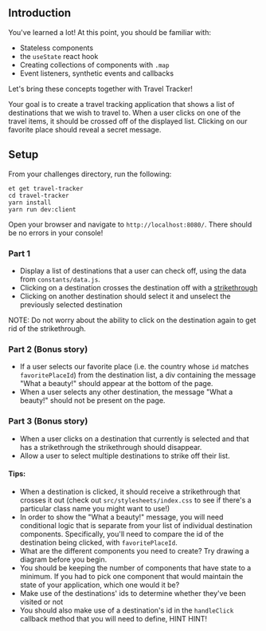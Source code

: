 ## Introduction

You've learned a lot! At this point, you should be familiar with:

- Stateless components
- the `useState` react hook
- Creating collections of components with `.map`
- Event listeners, synthetic events and callbacks

Let's bring these concepts together with Travel Tracker!

Your goal is to create a travel tracking application that shows a list of destinations that we wish to travel to. When a user clicks on one of the travel items, it should be crossed off of the displayed list. Clicking on our favorite place should reveal a secret message.

## Setup

From your challenges directory, run the following:

```no-highlight
et get travel-tracker
cd travel-tracker
yarn install
yarn run dev:client
```

Open your browser and navigate to `http://localhost:8080/`. There should be no errors in your console!

### Part 1

- Display a list of destinations that a user can check off, using the data from `constants/data.js`.
- Clicking on a destination crosses the destination off with a [strikethrough](https://en.wikipedia.org/wiki/Strikethrough)
- Clicking on another destination should select it and unselect the previously selected destination

NOTE: Do not worry about the ability to click on the destination again to get rid of the strikethrough.

### Part 2 (Bonus story)

- If a user selects our favorite place (i.e. the country whose `id` matches `favoritePlaceId`) from the destination list, a div containing the message "What a beauty!" should appear at the bottom of the page.
- When a user selects any other destination, the message "What a beauty!" should not be present on the page.

### Part 3 (Bonus story)
- When a user clicks on a destination that currently is selected and that has a strikethrough the strikethrough should disappear.
- Allow a user to select multiple destinations to strike off their list.

#### Tips:

- When a destination is clicked, it should receive a strikethrough that crosses it out (check out `src/stylesheets/index.css` to see if there's a particular class name you might want to use!)
- In order to show the "What a beauty!" message, you will need conditional logic that is separate from your list of individual destination components. Specifically, you'll need to compare the id of the destination being clicked, with `favoritePlaceId`.
- What are the different components you need to create? Try drawing a diagram before you begin.
- You should be keeping the number of components that have state to a minimum. If you had to pick one component that would maintain the state of your application, which one would it be?
- Make use of the destinations' ids to determine whether they've been visited or not
- You should also make use of a destination's id in the `handleClick` callback method that you will need to define, HINT HINT!
